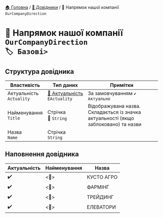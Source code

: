 ﻿[🏠 Головна](../README.MD) / [📘 Довідники](./README.MD) / 📘 Напрямок нашої компанії `OurCompanyDirection` 

# 📘 Напрямок нашої компанії `OurCompanyDirection` </br> `🏷️ Базові>`

## Структура довідника
| Властивість | Тип даних | Примітки |
|---|---|---|
| Актуальність </br> `Actuality` | [🎲 Актуальність](../Enums/EActuality.md) </br> `EActuality` | За замовчуванням `✔️ Актуально` |
| Найменування </br> `Title` | Стрічка </br> 🔧 `String` | Відображувана назва. Складається із значка актуальності (якщо заблоковано) та назви  |
| Назва </br> `Name` | Стрічка </br> `String` |  |


## Наповнення довідника
| Актуальність | Найменування | Назва |
|---|---|---|
| ✔️ | <🔧>  | КУСТО АГРО | 
| ✔️ | <🔧>  | ФАРМІНГ | 
| ✔️ | <🔧>  | ТРЕЙДИНГ | 
| ✔️ | <🔧>  | ЕЛЕВАТОРИ | 